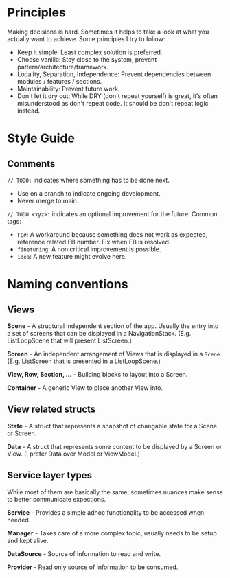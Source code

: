 # Principles

Making decisions is hard. Sometimes it helps to take a look at what you actually want to achieve. Some principles I try to follow:

 - Keep it simple: Least complex solution is preferred.
 - Choose vanilla: Stay close to the system, prevent pattern/architecture/framework.
 - Locality, Separation, Independence: Prevent dependencies between modules / features / sections.  
 - Maintainability: Prevent future work.
 - Don't let it dry out: While DRY (don't repeat yourself) is great, it's often misunderstood as don't repeat code. It should be don't repeat logic instead.


# Style Guide

## Comments

`// TODO:` indicates where something has to be done next. 

 - Use on a branch to indicate ongoing development.
 - Never merge to main.

`// TODO <xyz>:` indicates an optional improvement for the future. Common tags:

 - `FB#`: A workaround because something does not work as expected, reference related FB number. Fix when FB is resolved.
 - `finetuning`: A non critical improvement is possible.
 - `idea`: A new feature might evolve here.


# Naming conventions

## Views

**<xyz>Scene** -
A structural independent section of the app. 
Usually the entry into a set of screens that can be displayed in a NavigationStack.
(E.g. ListLoopScene that will present ListScreen.)

**<xyz>Screen** -
An independent arrangement of Views that is displayed in a `Scene`.
(E.g. ListScreen that is presented in a ListLoopScene.)

**<xyz>View, Row, Section, ...** -
Building blocks to layout into a Screen.

**<xyz>Container** -
A generic View to place another View into.


## View related structs

**<xyz>State** -
A struct that represents a snapshot of changable state for a Scene or Screen.

**<xyz>Data** -
A struct that represents some content to be displayed by a Screen or View. (I prefer Data over Model or ViewModel.)


## Service layer types

While most of them are basically the same, sometimes nuances make sense to better communicate expections.

**<xyz>Service** - Provides a simple adhoc functionality to be accessed when needed.

**<xyz>Manager** - Takes care of a more complex topic, usually needs to be setup and kept alive.

**<xyz>DataSource** - Source of information to read and write.

**<xyz>Provider** - Read only source of information to be consumed.
